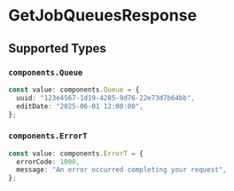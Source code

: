 # GetJobQueuesResponse


## Supported Types

### `components.Queue`

```typescript
const value: components.Queue = {
  uuid: "123e4567-1d19-4285-9d76-22e73d7b64bb",
  editDate: "2025-06-01 12:00:00",
};
```

### `components.ErrorT`

```typescript
const value: components.ErrorT = {
  errorCode: 1000,
  message: "An error occurred completing your request",
};
```

